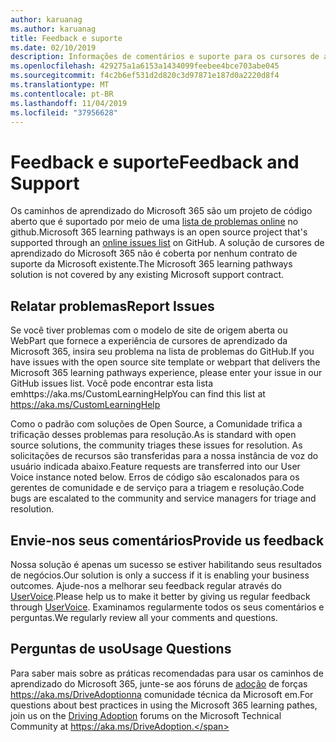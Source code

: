 ```yaml
---
author: karuanag
ms.author: karuanag
title: Feedback e suporte
ms.date: 02/10/2019
description: Informações de comentários e suporte para os cursores de aprendizagem do Microsoft 365
ms.openlocfilehash: 429275a1a6153a1434099feebee4bce703abe045
ms.sourcegitcommit: f4c2b6ef531d2d820c3d97871e187d0a2220d8f4
ms.translationtype: MT
ms.contentlocale: pt-BR
ms.lasthandoff: 11/04/2019
ms.locfileid: "37956628"
---
```

# <a name="feedback-and-support"></a><span data-ttu-id="ceb11-103">Feedback e suporte</span><span class="sxs-lookup"><span data-stu-id="ceb11-103">Feedback and Support</span></span>

<span data-ttu-id="ceb11-104">Os caminhos de aprendizado do Microsoft 365 são um projeto de código aberto que é suportado por meio de uma [lista de problemas online](https://aka.ms/CustomLearningHelp) no github.</span><span class="sxs-lookup"><span data-stu-id="ceb11-104">Microsoft 365 learning pathways is an open source project that's supported through an [online issues list](https://aka.ms/CustomLearningHelp) on GitHub.</span></span> <span data-ttu-id="ceb11-105">A solução de cursores de aprendizado do Microsoft 365 não é coberta por nenhum contrato de suporte da Microsoft existente.</span><span class="sxs-lookup"><span data-stu-id="ceb11-105">The Microsoft 365 learning pathways solution is not covered by any existing Microsoft support contract.</span></span>  

## <a name="report-issues"></a><span data-ttu-id="ceb11-106">Relatar problemas</span><span class="sxs-lookup"><span data-stu-id="ceb11-106">Report Issues</span></span>

<span data-ttu-id="ceb11-107">Se você tiver problemas com o modelo de site de origem aberta ou WebPart que fornece a experiência de cursores de aprendizado da Microsoft 365, insira seu problema na lista de problemas do GitHub.</span><span class="sxs-lookup"><span data-stu-id="ceb11-107">If you have issues with the open source site template or webpart that delivers the Microsoft 365 learning pathways experience, please enter your issue in our GitHub issues list.</span></span>  <span data-ttu-id="ceb11-108">Você pode encontrar esta lista emhttps://aka.ms/CustomLearningHelp</span><span class="sxs-lookup"><span data-stu-id="ceb11-108">You can find this list at https://aka.ms/CustomLearningHelp</span></span>  

<span data-ttu-id="ceb11-109">Como o padrão com soluções de Open Source, a Comunidade trifica a trificação desses problemas para resolução.</span><span class="sxs-lookup"><span data-stu-id="ceb11-109">As is standard with open source solutions, the community triages these issues for resolution.</span></span> <span data-ttu-id="ceb11-110">As solicitações de recursos são transferidas para a nossa instância de voz do usuário indicada abaixo.</span><span class="sxs-lookup"><span data-stu-id="ceb11-110">Feature requests are transferred into our User Voice instance noted below.</span></span> <span data-ttu-id="ceb11-111">Erros de código são escalonados para os gerentes de comunidade e de serviço para a triagem e resolução.</span><span class="sxs-lookup"><span data-stu-id="ceb11-111">Code bugs are escalated to the community and service managers for triage and resolution.</span></span>  

## <a name="provide-us-feedback"></a><span data-ttu-id="ceb11-112">Envie-nos seus comentários</span><span class="sxs-lookup"><span data-stu-id="ceb11-112">Provide us feedback</span></span>

<span data-ttu-id="ceb11-113">Nossa solução é apenas um sucesso se estiver habilitando seus resultados de negócios.</span><span class="sxs-lookup"><span data-stu-id="ceb11-113">Our solution is only a success if it is enabling your business outcomes.</span></span>  <span data-ttu-id="ceb11-114">Ajude-nos a melhorar seu feedback regular através do [UserVoice](https://microsoftteams.uservoice.com/forums/913429-learning-solutions).</span><span class="sxs-lookup"><span data-stu-id="ceb11-114">Please help us to make it better by giving us regular feedback through  [UserVoice](https://microsoftteams.uservoice.com/forums/913429-learning-solutions).</span></span>  <span data-ttu-id="ceb11-115">Examinamos regularmente todos os seus comentários e perguntas.</span><span class="sxs-lookup"><span data-stu-id="ceb11-115">We regularly review all your comments and questions.</span></span> 

## <a name="usage-questions"></a><span data-ttu-id="ceb11-116">Perguntas de uso</span><span class="sxs-lookup"><span data-stu-id="ceb11-116">Usage Questions</span></span>

<span data-ttu-id="ceb11-117">Para saber mais sobre as práticas recomendadas para usar os caminhos de aprendizado do Microsoft 365, junte-se aos fóruns de [adoção](https://aka.ms/DriveAdoption) de forças https://aka.ms/DriveAdoptionna comunidade técnica da Microsoft em.</span><span class="sxs-lookup"><span data-stu-id="ceb11-117">For questions about best practices in using the Microsoft 365 learning pathes, join us on the [Driving Adoption](https://aka.ms/DriveAdoption) forums on the Microsoft Technical Community at https://aka.ms/DriveAdoption.</span></span> 

